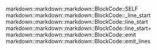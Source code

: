 markdown::markdown::markdown::BlockCode::SELF
markdown::markdown::markdown::BlockCode::_line_start
markdown::markdown::markdown::BlockCode::line_start
markdown::markdown::markdown::BlockCode::line_start=
markdown::markdown::markdown::BlockCode::emit
markdown::markdown::markdown::BlockCode::emit_lines